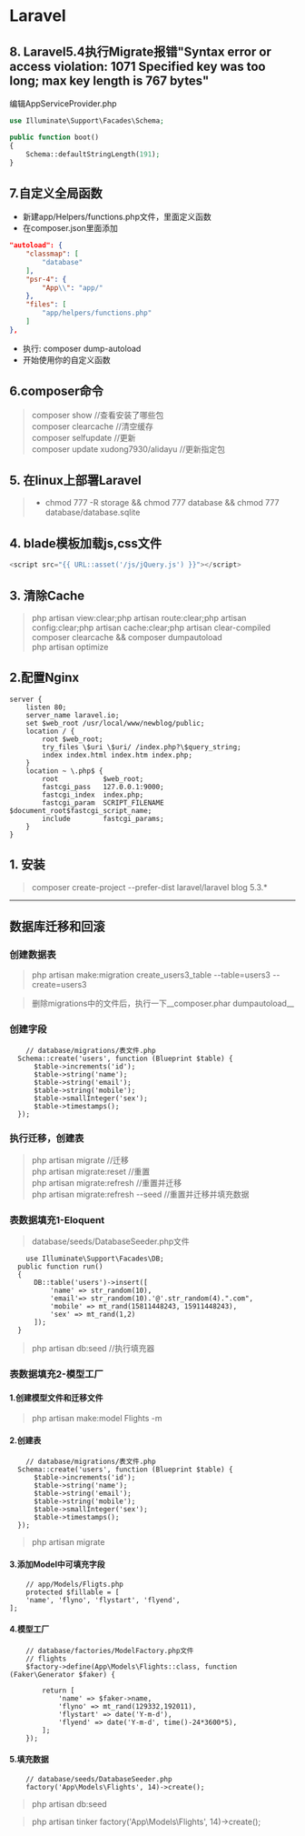 Laravel
=======

## 8. Laravel5.4执行Migrate报错"Syntax error or access violation: 1071 Specified key was too long; max key length is 767 bytes"
编辑AppServiceProvider.php
```php
use Illuminate\Support\Facades\Schema;

public function boot()
{
    Schema::defaultStringLength(191);
}
```


## 7.自定义全局函数
- 新建app/Helpers/functions.php文件，里面定义函数
- 在composer.json里面添加
```json
"autoload": {
    "classmap": [
        "database"
    ],
    "psr-4": {
        "App\\": "app/"
    },
    "files": [
        "app/helpers/functions.php"
    ]
},
```
- 执行: composer dump-autoload
- 开始使用你的自定义函数


## 6.composer命令
> composer show //查看安装了哪些包   
> composer clearcache //清空缓存  
> composer selfupdate //更新  
> composer update xudong7930/alidayu //更新指定包  

## 5. 在linux上部署Laravel
> - chmod 777 -R storage && chmod 777 database && chmod 777 database/database.sqlite
>

## 4. blade模板加载js,css文件 ##
```javascript
<script src="{{ URL::asset('/js/jQuery.js') }}"></script>
```

## 3. 清除Cache
> php artisan view:clear;php artisan route:clear;php artisan config:clear;php artisan cache:clear;php artisan clear-compiled  
> composer clearcache && composer dumpautoload  
> php artisan optimize  


## 2.配置Nginx

	server {
	    listen 80;
	    server_name laravel.io;
	    set $web_root /usr/local/www/newblog/public;
	    location / {
	        root $web_root;
	        try_files \$uri \$uri/ /index.php?\$query_string;
	        index index.html index.htm index.php;
	    }
	    location ~ \.php$ {
	        root           $web_root;
	        fastcgi_pass   127.0.0.1:9000;
	        fastcgi_index  index.php;
	        fastcgi_param  SCRIPT_FILENAME  $document_root$fastcgi_script_name;
	        include        fastcgi_params;
	    }
	}


## 1. 安装
> composer create-project --prefer-dist laravel/laravel blog 5.3.*


****

## 数据库迁移和回滚

### 创建数据表
> php artisan make:migration create_users3_table --table=users3 --create=users3

> 删除migrations中的文件后，执行一下__composer.phar dumpautoload__

### 创建字段
		// database/migrations/表文件.php
	  Schema::create('users', function (Blueprint $table) {
	      $table->increments('id');
	      $table->string('name');
	      $table->string('email');
	      $table->string('mobile');
	      $table->smallInteger('sex');
	      $table->timestamps();
	  });

### 执行迁移，创建表
> php artisan migrate //迁移  
> php artisan migrate:reset  //重置  
> php artisan migrate:refresh //重置并迁移  
> php artisan migrate:refresh --seed //重置并迁移并填充数据  


### 表数据填充1-Eloquent ###
> database/seeds/DatabaseSeeder.php文件

		use Illuminate\Support\Facades\DB;
	  public function run()
	  {
	      DB::table('users')->insert([
	          'name' => str_random(10),
	          'email'=> str_random(10).'@'.str_random(4).".com",
	          'mobile' => mt_rand(15811448243, 15911448243),
	          'sex' => mt_rand(1,2)
	      ]);
	  }

> php artisan db:seed //执行填充器


### 表数据填充2-模型工厂 ###
#### 1.创建模型文件和迁移文件
> php artisan make:model Flights -m

#### 2.创建表

		// database/migrations/表文件.php
	  Schema::create('users', function (Blueprint $table) {
	      $table->increments('id');
	      $table->string('name');
	      $table->string('email');
	      $table->string('mobile');
	      $table->smallInteger('sex');
	      $table->timestamps();
	  });

> php artisan migrate

#### 3.添加Model中可填充字段

		// app/Models/Fligts.php
		protected $fillable = [
        'name', 'flyno', 'flystart', 'flyend',
    ];


#### 4.模型工厂

		// database/factories/ModelFactory.php文件
		// flights
		$factory->define(App\Models\Flights::class, function (Faker\Generator $faker) {

		    return [
		        'name' => $faker->name,
		        'flyno' => mt_rand(129332,192011),
		        'flystart' => date('Y-m-d'),
		        'flyend' => date('Y-m-d', time()-24*3600*5),
		    ];
		});

#### 5.填充数据

		// database/seeds/DatabaseSeeder.php
		factory('App\Models\Flights', 14)->create();

> php artisan db:seed

> php artisan tinker
> factory('App\Models\Flights', 14)->create();






